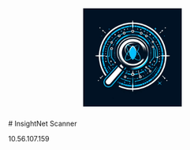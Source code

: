 <h1 align="center">
<img src="InsightNet Scanner.jpeg" alt="InsightNet Scanner" width="200px">
<br>
</h1>
# InsightNet Scanner

10.56.107.159
